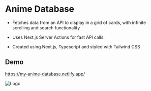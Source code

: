
# Anime Database

- Fetches data from an API to display in a grid of cards, with infinite scrolling and search functionality

- Uses Next.js Server Actions for fast API calls.

- Created using Next.js, Typescript and styled with Tailwind CSS


## Demo

https://my-anime-database.netlify.app/


![Logo](https://i.imgur.com/O1OSywd.png)
